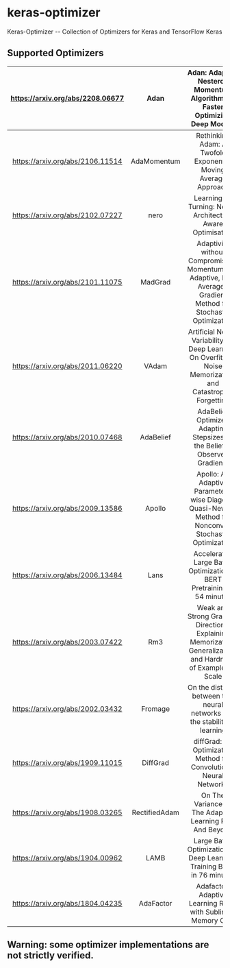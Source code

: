 # keras-optimizer

Keras-Optimizer -- Collection of Optimizers for Keras and TensorFlow Keras
  
## Supported Optimizers

| https://arxiv.org/abs/2208.06677 |Adan|                                                          Adan: Adaptive Nesterov Momentum Algorithm for Faster Optimizing Deep Models                                                          |
|:--------------------------------:|:-----------:|:-------------------------------------------------------------------------------------------------------------------------------------------------------------------------------:|
| https://arxiv.org/abs/2106.11514 |AdaMomentum|                                                         Rethinking Adam: A Twofold Exponential Moving Average Approach                                                          |
| https://arxiv.org/abs/2102.07227 |nero|                                 Learning by Turning: Neural Architecture Aware Optimisation                                                                                     | 
| https://arxiv.org/abs/2101.11075 |MadGrad|                               Adaptivity without Compromise: A Momentumized, Adaptive, Dual Averaged Gradient Method for Stochastic Optimization                                | 
| https://arxiv.org/abs/2011.06220 |VAdam|                                Artificial Neural Variability for Deep Learning: On Overfitting, Noise Memorization, and Catastrophic Forgetting                                 |
| https://arxiv.org/abs/2010.07468 |AdaBelief|                                                   AdaBelief Optimizer: Adapting Stepsizes by the Belief in Observed Gradients                                                   |
| https://arxiv.org/abs/2009.13586 |Apollo|                                      Apollo: An Adaptive Parameter-wise Diagonal Quasi-Newton Method for Nonconvex Stochastic Optimization                                      |
| https://arxiv.org/abs/2006.13484 |Lans|                                                     Accelerated Large Batch Optimization of BERT Pretraining in 54 minutes                                                      | 
| https://arxiv.org/abs/2003.07422 |Rm3|                                 Weak and Strong Gradient Directions: Explaining Memorization, Generalization, and Hardness of Examples at Scale                                 | 
| https://arxiv.org/abs/2002.03432 |Fromage|                                                    On the distance between two neural networks and the stability of learning                                                    |
| https://arxiv.org/abs/1909.11015 |DiffGrad|                                                       diffGrad: An Optimization Method for Convolutional Neural Networks                                                        |
| https://arxiv.org/abs/1908.03265 |RectifiedAdam|                                                            On The Variance Of The Adaptive Learning Rate And Beyond                                                             | 
| https://arxiv.org/abs/1904.00962 |LAMB|                                                     Large Batch Optimization for Deep Learning: Training BERT in 76 minutes                                                     | 
| https://arxiv.org/abs/1804.04235 |AdaFactor|                                                          Adafactor: Adaptive Learning Rates with Sublinear Memory Cost                                                          |

## Warning: some optimizer implementations are not strictly verified.
